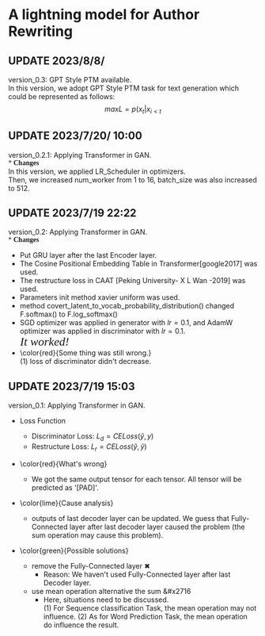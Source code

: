 # A lightning model for Author Rewriting  
## UPDATE 2023/8/8/  
version_0.3: GPT Style PTM available.  
In this version, we adopt GPT Style PTM task for text generation which could be represented as follows:  
$$max L = p(x_t|x_{i<t}$$

## UPDATE 2023/7/20/ 10:00  
version_0.2.1: Applying Transformer in GAN.  
<font face="Lumanosimo">* **Changes**</font>  
In this version, we applied LR_Scheduler in optimizers.  
Then, we increased num_worker from 1 to 16, batch_size was also increased to 512.   
## UPDATE 2023/7/19 22:22
version_0.2: Applying Transformer in GAN.  
<font face="Lumanosimo">* **Changes**</font>  
- Put GRU layer after the last Encoder layer.
- The Cosine Positional Embedding Table in Transformer\[google2017\] was used.
- The restructure loss in CAAT \[Peking University- X L Wan -2019\] was used.
- Parameters init method xavier uniform was used.
- method covert_latent_to_vocab_probability_distribution() changed F.softmax() to F.log_softmax()
- SGD optimizer was applied in generator with $lr=0.1$, and AdamW optimizer was applied in discriminator with $lr=0.1$.  
<font face="Lumanosimo" size=5 >_It worked!_</font> 
- \color{red}{Some thing was still wrong.}  
  (1) loss of discriminator didn't decrease. 

## UPDATE 2023/7/19 15:03
version_0.1: Applying Transformer in GAN. 
- Loss Function  
  - Discriminator Loss: $L_{d} = CELoss(\hat{y}, y)$
  - Restructure Loss: $L_{r}= CELoss(\widehat{y}, \widetilde{y})$

- \color{red}{What's wrong} 
    - We got the same output tensor for each tensor. All tensor will be predicted as '[PAD]'.
- \color{lime}{Cause analysis}
  - outputs of last decoder layer can be updated. We guess that Fully-Connected layer after last decoder layer caused
  the problem (the sum operation may cause this problem).
- \color{green}{Possible solutions}
  - remove the Fully-Connected layer &#x2716;
    - Reason: We haven't used Fully-Connected layer after last Decoder layer. 
  - use mean operation alternative the sum &#x2716
    - Here, situations need to be discussed.  
      (1) For Sequence classification Task, the mean operation may not influence.
      (2) As for Word Prediction Task, the mean operation do influence the result.